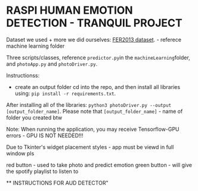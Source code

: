 # **RASPI HUMAN EMOTION DETECTION - TRANQUIL PROJECT**

Dataset we used + more we did ourselves: [FER2013 dataset](https://www.kaggle.com/ashishpatel26/facial-expression-recognitionferchallenge). - referece machine learning folder

Three scripts/classes, reference ```predictor.py```in the ```machineLearning```folder, and ```photoApp.py``` and ```photoDriver.py```. 

Instructionss:

- create an output folder
cd into the repo, and then install all libraries using: ```pip install -r requirements.txt```. 

After installing all of the libraries: ```python3 photoDriver.py --output [output_folder_name]```. Please note that ```[output_folder_name]``` - name of folder you created btw

Note: When running the application, you may receive Tensorflow-GPU errors - GPU IS NOT NEEDED!!! 


Due to Tkinter's widget placement styles - app must be viewd in full window pls

red button - used to take photo and predict emotion
green button - will give the spotify playlist to listen to

** INSTRUCTIONS FOR AUD DETECTOR"
